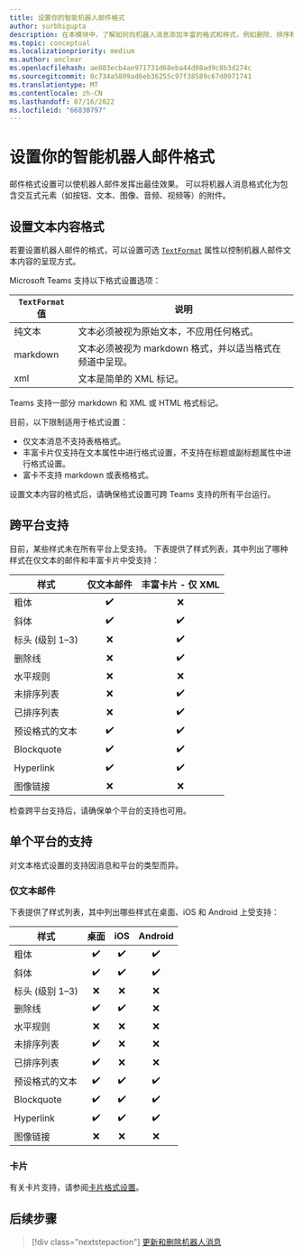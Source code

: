 ```yaml
---
title: 设置你的智能机器人邮件格式
author: surbhigupta
description: 在本模块中，了解如何向机器人消息添加丰富的格式和样式，例如删除、排序和无序列表、超链接、图像链接等。
ms.topic: conceptual
ms.localizationpriority: medium
ms.author: anclear
ms.openlocfilehash: ae803ecb4ae971731d68eba44d08ad9c8b3d274c
ms.sourcegitcommit: 0c734a5809ad6eb36255c97f38589c67d0971741
ms.translationtype: MT
ms.contentlocale: zh-CN
ms.lasthandoff: 07/16/2022
ms.locfileid: "66830797"
---
```

# <a name="format-your-bot-messages"></a>设置你的智能机器人邮件格式

邮件格式设置可以使机器人邮件发挥出最佳效果。 可以将机器人消息格式化为包含交互式元素（如按钮、文本、图像、音频、视频等）的附件。

## <a name="format-text-content"></a>设置文本内容格式

若要设置机器人邮件的格式，可以设置可选 [`TextFormat`](/bot-framework/dotnet/bot-builder-dotnet-create-messages#customizing-a-message) 属性以控制机器人邮件文本内容的呈现方式。

Microsoft Teams 支持以下格式设置选项：

| `TextFormat` 值 | 说明 |
| --- | --- |
| 纯文本 | 文本必须被视为原始文本，不应用任何格式。|
| markdown | 文本必须被视为 markdown 格式，并以适当格式在频道中呈现。 |
| xml | 文本是简单的 XML 标记。 |

Teams 支持一部分 markdown 和 XML 或 HTML 格式标记。

目前，以下限制适用于格式设置：

* 仅文本消息不支持表格格式。
* 丰富卡片仅支持在文本属性中进行格式设置，不支持在标题或副标题属性中进行格式设置。
* 富卡不支持 markdown 或表格格式。

设置文本内容的格式后，请确保格式设置可跨 Teams 支持的所有平台运行。

## <a name="cross-platform-support"></a>跨平台支持

目前，某些样式未在所有平台上受支持。 下表提供了样式列表，其中列出了哪种样式在仅文本的邮件和丰富卡片中受支持：

| 样式                     | 仅文本邮件 | 丰富卡片 - 仅 XML |
| ---                       | :---: | :---: |
| 粗体                      | ✔️️ | ❌ |
| 斜体                    | ✔️ | ✔️ |
| 标头 (级别 1&ndash;3) | ❌ | ✔️ |
| 删除线             | ❌ | ✔️ |
| 水平规则           | ❌ | ❌ |
| 未排序列表            | ❌ | ✔️ |
| 已排序列表              | ❌ | ✔️ |
| 预设格式的文本         | ✔️ | ✔️ |
| Blockquote                | ✔️ | ✔️ |
| Hyperlink                 | ✔️ | ✔️ |
| 图像链接                | ❌ | ❌ |

检查跨平台支持后，请确保单个平台的支持也可用。

## <a name="support-by-individual-platform"></a>单个平台的支持

对文本格式设置的支持因消息和平台的类型而异。

### <a name="text-only-messages"></a>仅文本邮件

下表提供了样式列表，其中列出哪些样式在桌面、iOS 和 Android 上受支持：

| 样式                     | 桌面 | iOS | Android |
| ---                       | :---: | :---: | :---: |
| 粗体                      | ✔️ | ✔️ | ✔️ |
| 斜体                    | ✔️ | ✔️ | ✔️ |
| 标头 (级别 1&ndash;3) | ❌ | ❌ | ❌ |
| 删除线             | ✔️ | ✔️ | ❌ |
| 水平规则           | ❌ | ❌ | ❌ |
| 未排序列表            | ✔️ | ❌ | ❌ |
| 已排序列表              | ✔️ | ❌ | ❌ |
| 预设格式的文本         | ✔️ | ✔️ | ✔️ |
| Blockquote                | ✔️ | ✔️ | ✔️ |
| Hyperlink                 | ✔️ | ✔️ | ✔️ |
| 图像链接                | ❌ | ❌ | ❌ |

### <a name="cards"></a>卡片

有关卡片支持，请参阅[卡片格式设置](~/task-modules-and-cards/cards/cards-format.md)。

## <a name="next-step"></a>后续步骤

> [!div class="nextstepaction"]
> [更新和删除机器人消息](~/bots/how-to/update-and-delete-bot-messages.md)
